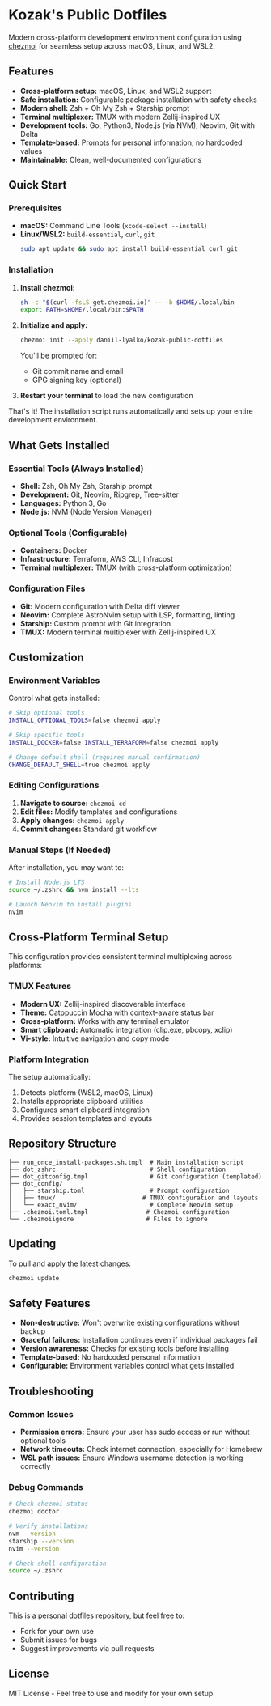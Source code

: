 # Kozak's Public Dotfiles

Modern cross-platform development environment configuration using [chezmoi](https://chezmoi.io) for seamless setup across macOS, Linux, and WSL2.

## Features

- **Cross-platform setup:** macOS, Linux, and WSL2 support
- **Safe installation:** Configurable package installation with safety checks  
- **Modern shell:** Zsh + Oh My Zsh + Starship prompt
- **Terminal multiplexer:** TMUX with modern Zellij-inspired UX
- **Development tools:** Go, Python3, Node.js (via NVM), Neovim, Git with Delta
- **Template-based:** Prompts for personal information, no hardcoded values
- **Maintainable:** Clean, well-documented configurations

## Quick Start

### Prerequisites

- **macOS:** Command Line Tools (`xcode-select --install`)
- **Linux/WSL2:** `build-essential`, `curl`, `git`
  ```bash
  sudo apt update && sudo apt install build-essential curl git
  ```

### Installation

1. **Install chezmoi:**
   ```bash
   sh -c "$(curl -fsLS get.chezmoi.io)" -- -b $HOME/.local/bin
   export PATH=$HOME/.local/bin:$PATH
   ```

2. **Initialize and apply:**
   ```bash
   chezmoi init --apply daniil-lyalko/kozak-public-dotfiles
   ```
   
   You'll be prompted for:
   - Git commit name and email
   - GPG signing key (optional)

3. **Restart your terminal** to load the new configuration

That's it! The installation script runs automatically and sets up your entire development environment.

## What Gets Installed

### Essential Tools (Always Installed)
- **Shell:** Zsh, Oh My Zsh, Starship prompt
- **Development:** Git, Neovim, Ripgrep, Tree-sitter
- **Languages:** Python 3, Go
- **Node.js:** NVM (Node Version Manager)

### Optional Tools (Configurable)
- **Containers:** Docker
- **Infrastructure:** Terraform, AWS CLI, Infracost  
- **Terminal multiplexer:** TMUX (with cross-platform optimization)

### Configuration Files
- **Git:** Modern configuration with Delta diff viewer
- **Neovim:** Complete AstroNvim setup with LSP, formatting, linting
- **Starship:** Custom prompt with Git integration
- **TMUX:** Modern terminal multiplexer with Zellij-inspired UX

## Customization

### Environment Variables
Control what gets installed:
```bash
# Skip optional tools
INSTALL_OPTIONAL_TOOLS=false chezmoi apply

# Skip specific tools  
INSTALL_DOCKER=false INSTALL_TERRAFORM=false chezmoi apply

# Change default shell (requires manual confirmation)
CHANGE_DEFAULT_SHELL=true chezmoi apply
```

### Editing Configurations
1. **Navigate to source:** `chezmoi cd`
2. **Edit files:** Modify templates and configurations
3. **Apply changes:** `chezmoi apply`
4. **Commit changes:** Standard git workflow

### Manual Steps (If Needed)
After installation, you may want to:
```bash
# Install Node.js LTS
source ~/.zshrc && nvm install --lts

# Launch Neovim to install plugins
nvim
```

## Cross-Platform Terminal Setup

This configuration provides consistent terminal multiplexing across platforms:

### TMUX Features
- **Modern UX:** Zellij-inspired discoverable interface
- **Theme:** Catppuccin Mocha with context-aware status bar
- **Cross-platform:** Works with any terminal emulator
- **Smart clipboard:** Automatic integration (clip.exe, pbcopy, xclip)
- **Vi-style:** Intuitive navigation and copy mode

### Platform Integration
The setup automatically:
1. Detects platform (WSL2, macOS, Linux)
2. Installs appropriate clipboard utilities
3. Configures smart clipboard integration
4. Provides session templates and layouts

## Repository Structure

```
├── run_once_install-packages.sh.tmpl  # Main installation script
├── dot_zshrc                          # Shell configuration  
├── dot_gitconfig.tmpl                 # Git configuration (templated)
├── dot_config/
│   ├── starship.toml                  # Prompt configuration
│   ├── tmux/                        # TMUX configuration and layouts
│   └── exact_nvim/                    # Complete Neovim setup
├── .chezmoi.toml.tmpl                # Chezmoi configuration
└── .chezmoiignore                    # Files to ignore
```

## Updating

To pull and apply the latest changes:
```bash
chezmoi update
```

## Safety Features

- **Non-destructive:** Won't overwrite existing configurations without backup
- **Graceful failures:** Installation continues even if individual packages fail
- **Version awareness:** Checks for existing tools before installing
- **Template-based:** No hardcoded personal information
- **Configurable:** Environment variables control what gets installed

## Troubleshooting

### Common Issues
- **Permission errors:** Ensure your user has sudo access or run without optional tools
- **Network timeouts:** Check internet connection, especially for Homebrew
- **WSL path issues:** Ensure Windows username detection is working correctly

### Debug Commands
```bash
# Check chezmoi status
chezmoi doctor

# Verify installations
nvm --version
starship --version  
nvim --version

# Check shell configuration
source ~/.zshrc
```

## Contributing

This is a personal dotfiles repository, but feel free to:
- Fork for your own use
- Submit issues for bugs
- Suggest improvements via pull requests

## License

MIT License - Feel free to use and modify for your own setup. 